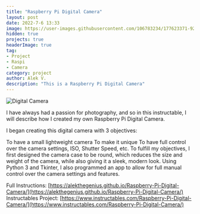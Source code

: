 ```yaml
---
title: "Raspberry Pi Digital Camera"
layout: post
date: 2022-7-6 13:33
image: https://user-images.githubusercontent.com/106783234/177623371-92b9ad87-6a2a-4184-95f1-b942cc615839.png
hidden: true
projects: true
headerImage: true
tag:
- Project
- Raspi
- Camera
category: project
author: Alek V.
description: "This is a Raspberry Pi Digital Camera"
---
```


![Digital Camera]([full_cam.jpg](https://raw.githubusercontent.com/alekthegenius/alekthegenius.github.io/main/full_cam.jpg))

I have always had a passion for photography, and so in this instructable, I will describe how I created my own Raspberry Pi Digital Camera.

I began creating this digital camera with 3 objectives:

To have a small lightweight camera
To make it unique
To have full control over the camera settings, ISO, Shutter Speed, etc.
To fulfill my objectives, I first designed the camera case to be round, which reduces the size and weight of the camera, while also giving it a sleek, modern look. Using Python 3 and Tkinter, I also programmed an app to allow for full manual control over the camera settings and features.

Full Instructions: [https://alekthegenius.github.io/Raspberry-Pi-Digital-Camera/](https://alekthegenius.github.io/Raspberry-Pi-Digital-Camera/) \
Instructables Project: [https://www.instructables.com/Raspberry-Pi-Digital-Camera/](https://www.instructables.com/Raspberry-Pi-Digital-Camera/)
